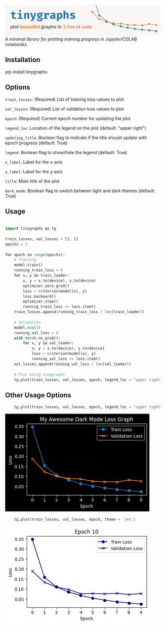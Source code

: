 ![](https://github.com/rkdune/tinygraphs/raw/main/tinygraphs/images/tinygraphs_header.png)
*A minimal library for plotting training progress in Jupyter/COLAB notebooks.*

## Installation

pip install tinygraphs

## Options

`train_losses`: 
(Required) List of training loss values to plot

`val_losses`: 
(Required) List of validation loss values to plot

`epoch`: 
(Required) Current epoch number for updating the plot

`legend_loc`: 
Location of the legend on the plot (default: "upper right")

`updating_title`: 
Boolean flag to indicate if the title should update with epoch progress (default: True)

`legend`: 
Boolean flag to show/hide the legend (default: True)

`x_label`: 
Label for the x-axis

`y_label`: 
Label for the y-axis

`title`: 
Main title of the plot

`dark_mode`: 
Boolean flag to switch between light and dark themes (default: True)

## Usage

```python

import tinygraphs as tg

train_losses, val_losses = [], []
epochs = 3

for epoch in range(epochs):
    # Training
    model.train()
    running_train_loss = 0
    for x, y in train_loader:
        x, y = x.to(device), y.to(device)
        optimizer.zero_grad()
        loss = criterion(model(x), y)
        loss.backward()
        optimizer.step()
        running_train_loss += loss.item()
    train_losses.append(running_train_loss / len(train_loader))

    # Validation
    model.eval()
    running_val_loss = 0
    with torch.no_grad():
        for x, y in val_loader:
            x, y = x.to(device), y.to(device)
            loss = criterion(model(x), y)
            running_val_loss += loss.item()
    val_losses.append(running_val_loss / len(val_loader))

    # Plot using tinygraphs
    tg.plot(train_losses, val_losses, epoch, legend_loc = "upper right", updating_title = False, legend = True, x_label = "x title", y_label = "y title", title = "title", dark_mode = False)

```
## Other Usage Options

```python
    tg.plot(train_losses, val_losses, epoch, legend_loc = "upper right", updating_title = False, legend = True, x_label = "Epoch", y_label = "Loss", title = "Loss Graph", dark_mode = True)
```
![Dark Mode is Awesome!](https://raw.githubusercontent.com/rkdune/tinygraphs/main/tinygraphs/images/Dark_Mode_Loss_Graph.png)

```python
    tg.plot(train_losses, val_losses, epoch, theme = 'jet')
```
![Beautiful Loss Graph With Barely Any Code!](https://github.com/rkdune/tinygraphs/raw/main/tinygraphs/images/Minimal_Loss_Graph.png)